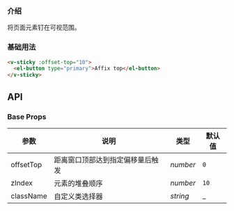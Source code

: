 ### 介绍

将页面元素钉在可视范围。

### 基础用法

```html
<v-sticky :offset-top="10">
  <el-button type="primary">Affix top</el-button>
</v-sticky>
```

## API

### Base Props

| 参数   | 说明           | 类型      | 默认值 |
| ------ | -------------- | --------- | ------ |
| offsetTop | 距离窗口顶部达到指定偏移量后触发    | _number_    | `0` |
| zIndex | 元素的堆叠顺序 | _number_  | `10`    |
| className | 自定义类选择器 | _string_  | _    |
